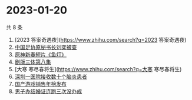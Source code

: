 # 2023-01-20

共 8 条

<!-- BEGIN ZHIHUSEARCH -->
<!-- 最后更新时间 Fri Jan 20 2023 14:25:11 GMT+0800 (China Standard Time) -->
1. [2023 答案奇遇夜](https://www.zhihu.com/search?q=2023 答案奇遇夜)
1. [中国足协原秘书长刘奕被查](https://www.zhihu.com/search?q=中国足协原秘书长刘奕被查)
1. [原神新春短片《鱼灯》](https://www.zhihu.com/search?q=原神新春短片《鱼灯》)
1. [剧版三体第八集](https://www.zhihu.com/search?q=剧版三体第八集)
1. [大寒 寒尽春将生](https://www.zhihu.com/search?q=大寒 寒尽春将生)
1. [深圳一医院接收数十个脑炎患者](https://www.zhihu.com/search?q=深圳一医院接收数十个脑炎患者)
1. [国产游戏销售年榜发布](https://www.zhihu.com/search?q=国产游戏销售年榜发布)
1. [男子办结婚证连跑三次没办成](https://www.zhihu.com/search?q=男子办结婚证连跑三次没办成)
<!-- END ZHIHUSEARCH -->
